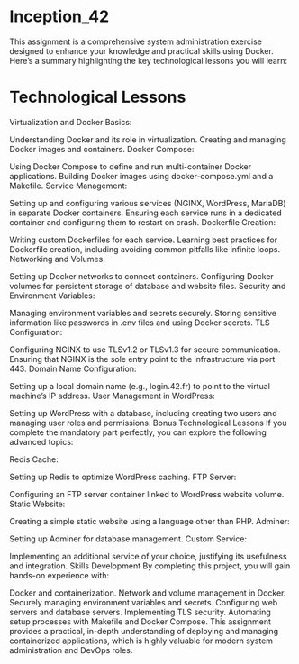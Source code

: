 # Inception_42

This assignment is a comprehensive system administration exercise designed to enhance your knowledge and practical skills using Docker. Here’s a summary highlighting the key technological lessons you will learn:

# Technological Lessons
Virtualization and Docker Basics:

Understanding Docker and its role in virtualization.
Creating and managing Docker images and containers.
Docker Compose:

Using Docker Compose to define and run multi-container Docker applications.
Building Docker images using docker-compose.yml and a Makefile.
Service Management:

Setting up and configuring various services (NGINX, WordPress, MariaDB) in separate Docker containers.
Ensuring each service runs in a dedicated container and configuring them to restart on crash.
Dockerfile Creation:

Writing custom Dockerfiles for each service.
Learning best practices for Dockerfile creation, including avoiding common pitfalls like infinite loops.
Networking and Volumes:

Setting up Docker networks to connect containers.
Configuring Docker volumes for persistent storage of database and website files.
Security and Environment Variables:

Managing environment variables and secrets securely.
Storing sensitive information like passwords in .env files and using Docker secrets.
TLS Configuration:

Configuring NGINX to use TLSv1.2 or TLSv1.3 for secure communication.
Ensuring that NGINX is the sole entry point to the infrastructure via port 443.
Domain Name Configuration:

Setting up a local domain name (e.g., login.42.fr) to point to the virtual machine’s IP address.
User Management in WordPress:

Setting up WordPress with a database, including creating two users and managing user roles and permissions.
Bonus Technological Lessons
If you complete the mandatory part perfectly, you can explore the following advanced topics:

Redis Cache:

Setting up Redis to optimize WordPress caching.
FTP Server:

Configuring an FTP server container linked to WordPress website volume.
Static Website:

Creating a simple static website using a language other than PHP.
Adminer:

Setting up Adminer for database management.
Custom Service:

Implementing an additional service of your choice, justifying its usefulness and integration.
Skills Development
By completing this project, you will gain hands-on experience with:

Docker and containerization.
Network and volume management in Docker.
Securely managing environment variables and secrets.
Configuring web servers and database servers.
Implementing TLS security.
Automating setup processes with Makefile and Docker Compose.
This assignment provides a practical, in-depth understanding of deploying and managing containerized applications, which is highly valuable for modern system administration and DevOps roles.

